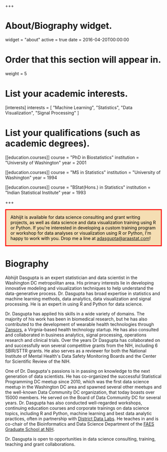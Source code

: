+++
# About/Biography widget.
widget = "about"
active = true
date = 2016-04-20T00:00:00

# Order that this section will appear in.
weight = 5

# List your academic interests.
[interests]
  interests = [
    "Machine Learning",
    "Statistics",
    "Data Visualization",
    "Signal Processing"
  ]

# List your qualifications (such as academic degrees).
[[education.courses]]
  course = "PhD in Biostatistics"
  institution = "University of Washington"
  year = 2001

[[education.courses]]
  course = "MS in Statistics"
  institution = "University of Washington"
  year = 1994

[[education.courses]]
  course = "BStat(Hons.) in Statistics"
  institution = "Indian Statistical Institute"
  year = 1993
 
+++

<p style="color: black; border:3px; border-style: solid; border-color: red; padding: 1em; background-color: wheat;">
Abhijit is available for data science consulting and grant writing projects, as well as data science and data visualization training using R or Python. If you're interested in developing a custom training program or workshop for data analyses or visualization using R or Python, I'm happy to work with you. Drop me a line at <a href="mailto:adasgupta@araastat.com">adasgupta@araastat.com</a>!
</p>

# Biography


Abhijit Dasgupta is an expert statistician and data scientist in the Washington DC metropolitan area. His
primary interests lie in developing innovative modeling and visualization techniques to help understand
the data-generative process. Dr. Dasgupta has broad expertise in statistics and machine learning methods, data analytics, data visualization and signal processing. He is an expert in using R and Python for 
data science. 

Dr. Dasgupta has applied his skills in a wide variety of domains. The majority of his work has been
in biomedical research, but he has also contributed to the development of wearable health technologies
through [Zansors](http://www.zansors.com), a Virgnia-based health technology startup. He has also consulted and collaborated
in business analytics, signal processing, operations research and clinical trials. Over the years
Dr Dasgupta has collaborated on and successfully won several competitive grants from the NIH, including 6 SBIR/STTR grants. He also serves as a reviewer for both the National Institute of Mental Health's Data
Safety Monitoring Boards and the Center for Scientific Review of the NIH. 

One of Dr. Dasgupta's passions is in passing on knowledge to the next generation of data scientists. 
He has co-organized the successful Statistical Programming DC meetup since 2010, which was the first
data science meetup in the Washington DC area and spawned several other meetups and the well-known 
Data Community DC organization, that today boasts over 15000 members. He served on the Board of 
Data Community DC for several years. Dr. Dasgupta has also conducted well-regarded workshops, continuing
education courses and corporate trainings on data science topics, including R and Python, machine learning
and best data analytic practices, often in partnership with [District Data Labs](https://www.districtdatalabs.com/). He teaches in and is co-chair of the Bioinformatics and Data Science 
Department of the [FAES Graduate School at NIH](https://faes.org/content/graduate-school). 

Dr. Dasgupta is open to opportunities in data science consulting, training, teaching and grant collaborations. 
